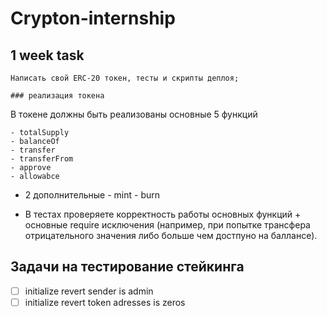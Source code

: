# Crypton-internship




## 1 week task 

    Написать свой ERC-20 токен, тесты и скрипты деплоя;

    ### реализация токена 
  В токене должны быть реализованы основные 5 функций

    - totalSupply 
    - balanceOf
    - transfer
    - transferFrom
    - approve
    - allowabce
  
   + 2 дополнительные
    - mint
    - burn

   + В тестах проверяете корректность работы основных функций + основные require исключения (например, при попытке трансфера отрицательного значения либо больше чем достпуно на баллансе).





## Задачи на тестирование стейкинга

- [ ] initialize revert sender is admin 
- [ ] initialize revert token adresses is zeros